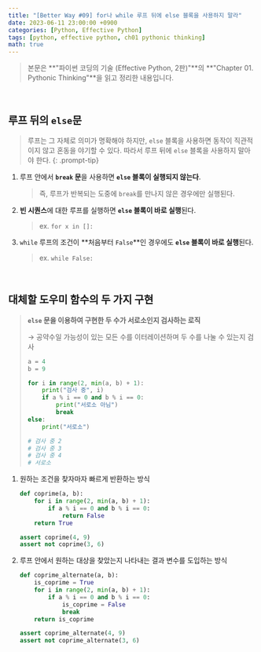 ```yaml
---
title: "[Better Way #09] for나 while 루프 뒤에 else 블록을 사용하지 말라"
date: 2023-06-11 23:00:00 +0900
categories: [Python, Effective Python]
tags: [python, effective python, ch01 pythonic thinking]
math: true
---
```


> 본문은 **"파이썬 코딩의 기술 (Effective Python, 2판)"**의 **"Chapter 01. Pythonic Thinking"**을 읽고 정리한 내용입니다.

<br>

## 루프 뒤의 `else`문

> 루프는 그 자체로 의미가 명확해야 하지만, `else` 블록을 사용하면 동작이 직관적이지 않고 혼동을 야기할 수 있다. 따라서 루프 뒤에 `else` 블록을 사용하지 말아야 한다.
{: .prompt-tip}

1. 루프 안에서 **`break` 문**을 사용하면 **`else` 블록이 실행되지 않는다**.

    > 즉, 루프가 반복되는 도중에 `break`를 만나지 않은 경우에만 실행된다.

2. **빈 시퀀스**에 대한 루프를 실행하면 **`else` 블록이 바로 실행**된다.

    > ex. `for x in []:`

3. `while` 루프의 조건이 **처음부터 `False`**인 경우에도 **`else` 블록이 바로 실행**된다.

    > ex. `while False:`

<br>

## 대체할 도우미 함수의 두 가지 구현

> **`else` 문을 이용하여 구현한 두 수가 서로소인지 검사하는 로직**
> 
> 
> → 공약수일 가능성이 있는 모든 수를 이터레이션하며 두 수를 나눌 수 있는지 검사
> 
> ```python
> a = 4
> b = 9
> 
> for i in range(2, min(a, b) + 1):
>     print("검사 중", i)
>     if a % i == 0 and b % i == 0:
>         print("서로소 아님")
>         break
> else:
>     print("서로소")
> 
> # 검사 중 2
> # 검사 중 3
> # 검사 중 4
> # 서로소
> ```


1. 원하는 조건을 찾자마자 빠르게 반환하는 방식
    
    ```python
    def coprime(a, b):
        for i in range(2, min(a, b) + 1):
            if a % i == 0 and b % i == 0:
                return False
        return True

    assert coprime(4, 9)
    assert not coprime(3, 6)
    ```
    
2. 루프 안에서 원하는 대상을 찾았는지 나타내는 결과 변수를 도입하는 방식
    
    ```python
    def coprime_alternate(a, b):
        is_coprime = True
        for i in range(2, min(a, b) + 1):
            if a % i == 0 and b % i == 0:
                is_coprime = False
                break
        return is_coprime

    assert coprime_alternate(4, 9)
    assert not coprime_alternate(3, 6)
    ```
    